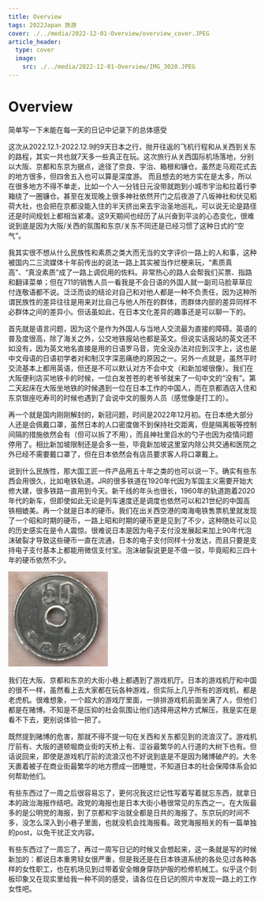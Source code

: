 ```yaml
---
title: Overview
tags: 2022Japan 旅游
cover: ./../media/2022-12-01-Overview/overview_cover.JPEG
article_header:
  type: cover
  image:
    src: ./../media/2022-12-01-Overview/IMG_3020.JPEG
---
```


# Overview

简单写一下未能在每一天的日记中记录下的总体感受

<!--more-->

这次从2022.12.1-2022.12.9的9天日本之行，抛开往返的飞机行程和从关西到关东的路程，其实一共也就7天多一些真正在玩。这次旅行从关西国际机场落地，分别以大阪、京都和东京为据点，途径了奈良、宇治、箱根和镰仓。虽然走马观花式去的地方很多，但四舍五入也可以算是深度游。 而且想去的地方实在是太多，所以在很多地方不得不单走，比如一个人一分钱日元没带就跑到小城市宇治和拉着行李箱绕了一圈镰仓。甚至在发现晚上很多神社依然开门之后夜游了八坂神社和伏见稻荷大社，也会把在京都没能入住的半天挤出来去宇治圣地巡礼，可以说无论是路径还是时间规划上都相当紧凑。这9天期间也经历了从兴奋到平淡的心态变化，很难说到底是因为大阪/关西的氛围和东京/关东不同还是已经习惯了这种日式的“空气”。

<!--more-->

我其实很不想从什么民族性和素质之类大而无当的文字评价一路上的人和事，这种被国内二三流媒体十年前传出的说法一路上其实被当作烂梗来玩，“素质真高”、“真没素质”成了一路上调侃用的佐料。非常热心的路人会帮我们买票、指路和翻译菜单；但在711的销售人员一看我是不会日语的外国人就一副司马脸草草应付连敬语都不说。泛泛而谈的结论对自己和对他人都是一种不负责任，因为这种所谓民族性的差异往往是用来对比自己与他人所在的群体，而群体内部的差异同样不必群体之间的差异小。但话虽如此，在日本文化差异的趣事还是可以聊一下的。

首先就是语言问题，因为这个是作为外国人与当地人交流最为直接的障碍。英语的普及度很高，除了海关之外，公交地铁报站也都是英文。但说实话报站的英文还不如没有，因为英文地名直接是用的日语罗马音，完全没办法对应到汉字上，这也是中文母语的日语初学者对和制汉字深恶痛绝的原因之一。另外一点就是，虽然平时交流基本上都用英语，但还是不可以默认对方不会中文（和新加坡很像）。我们在大阪便利店买地铁卡的时候，一位白发苍苍的老爷爷就来了一句中文的“没有”。第二天起床在大阪坐地铁的时候遇到一位在日本工作的中国人，而在京都酒店入住和东京银座吃寿司的时候也遇到了会说中文的服务人员（感觉像是打工的）。

再一个就是国内刚刚解封的，新冠问题，时间是2022年12月初。在日本绝大部分人还是会佩戴口罩，虽然日本的人口密度做不到保持社交距离，但是隔离板等控制间隔的措施依然会有（但可以拆了不用），而且神社里舀水的勺子也因为疫情问题停用了。相比新加坡限制还是会多一些，毕竟新加坡这里室内除公共交通和医院之外已经不需要戴口罩了，但在日本依然会有店员要求客人将口罩戴上。

说到什么民族性，那大国工匠一件产品用五十年之类的也可以说一下。确实有些东西会用很久，比如电铁轨道。JR的很多铁道在1920年代因为军国主义需要开始大修大建，很多铁路一直用到今天。新干线的年头也很长，1960年的轨道跑着2020年代的新车，但即使如此无论是列车速度还是调度也依然可以和21世纪的中国高铁相媲美。再一个就是日本的硬币。我们在出关西空港的南海电铁售票机里就发现了一个昭和时期的硬币，一路上昭和时期的硬币更是见到了不少，这种随处可以见的历史感实在是令人震惊。很难说日本是因为电子支付没发展起来加上90年代泡沫破裂才导致这些硬币一直在流通，日本的电子支付同样十分发达，而且只要是支持电子支付基本上都能用微信支付宝。泡沫破裂说更是不值一驳，毕竟昭和三四十年的硬币依然不少。

![IMG_3047](./../media/2022-12-01-Overview/IMG_3047.JPEG)

我们在大阪、京都和东京的大街小巷上都遇到了游戏机厅。日本的游戏机厅和中国的很不一样，虽然看上去大家都在玩各种游戏，但实际上几乎所有的游戏机，都是老虎机。很难想象，一个超大的游戏厅里面，一排排游戏机前面坐满了人，但他们都是在赌博。不知是不是压抑的社会氛围让他们选择用这种方式解压，我是实在是看不下去，更别说体验一把了。

既然提到赌博的危害，那就不得不提一句在关西和关东都见到的流浪汉了。游戏机厅前有、大阪的道顿堀商业街的天桥上有、涩谷最繁华的人行道的大树下也有。但话说回来，即使是游戏机厅前的流浪汉也不好说到底是不是因为赌博破产的。大冬天裹着被子在商业街最繁华的地方攒成一团睡觉，不知道日本的社会保障体系会如何帮助他们。

有些东西过了一周之后很容易忘了，更何况我这烂记性写着写着就忘东西，就拿日本的政治海报作结吧。政党的海报也是日本大街小巷很常见的东西之一。在大阪最多的是公明党的海报，到了京都和宇治就全都是日共的海报了。东京玩的时间不多，没怎么深入到小巷子里面，也就没机会找海报看。政党海报相关的有一篇单独的post，以免干扰正文内容。

有些东西过了一周忘了，再过一周写日记的时候又会想起来，这一条就是写的时候新加的：都说日本重男轻女很严重，但是我还是在日本铁道系统的各处见过各种各样的女性职工，也在机场见到过带着安全帽身穿防护服的检修机械工。似乎这个刻板印象又在现实里给我一种不同的感受，请各位在日记的照片中发现一路上的工作女性吧。
